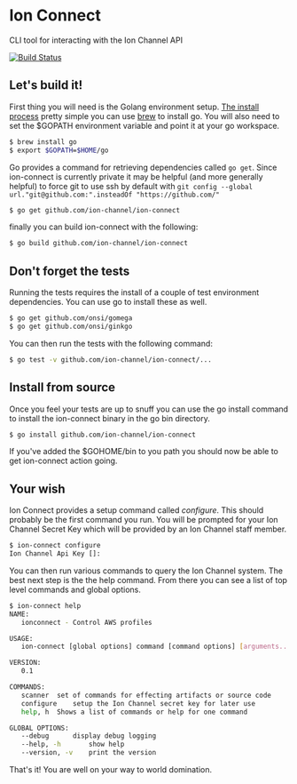 # Ion Connect

CLI tool for interacting with the Ion Channel API

[![Build Status](https://magnum.travis-ci.com/ion-channel/ion-connect.svg?token=AGRFpUr1LzvrKJ1SmsR3)](https://magnum.travis-ci.com/ion-channel/ion-connect)


## Let's build it!

First thing you will need is the Golang environment setup. [The install process](https://golang.org/doc/install) pretty simple you can use [brew](http://brew.sh) to install go.  You will also need to set the $GOPATH environment variable and point it at your go workspace.

```sh
$ brew install go
$ export $GOPATH=$HOME/go
```

Go provides a command for retrieving dependencies called `go get`.  Since ion-connect is currently private it may be helpful (and more generally helpful) to force git to use ssh by default with  `git config --global url."git@github.com:".insteadOf "https://github.com/"`

```sh
$ go get github.com/ion-channel/ion-connect
```

finally you can build ion-connect with the following:

```sh
$ go build github.com/ion-channel/ion-connect
```

## Don't forget the tests

Running the tests requires the install of a couple of test environment dependencies. You can use go to install these as well.

```sh
$ go get github.com/onsi/gomega
$ go get github.com/onsi/ginkgo
```

You can then run the tests with the following command:

```sh
$ go test -v github.com/ion-channel/ion-connect/...
```

## Install from source

Once you feel your tests are up to snuff you can use the go install command to install the ion-connect binary in the go bin directory.

```sh
$ go install github.com/ion-channel/ion-connect
```

If you've added the $GOHOME/bin to you path you should now be able to get ion-connect action going.

## Your wish

Ion Connect provides a setup command called *configure*.  This should probably be the first command you run.  You will be prompted for your Ion Channel Secret Key which will be provided by an Ion Channel staff member.

```sh
$ ion-connect configure
Ion Channel Api Key []:
```

You can then run various commands to query the Ion Channel system.  The best next step is the the help command.  From there you can see a list of top level commands and global options.

```sh
$ ion-connect help
NAME:
   ionconnect - Control AWS profiles

USAGE:
   ion-connect [global options] command [command options] [arguments...]

VERSION:
   0.1

COMMANDS:
   scanner	set of commands for effecting artifacts or source code
   configure	setup the Ion Channel secret key for later use
   help, h	Shows a list of commands or help for one command

GLOBAL OPTIONS:
   --debug		display debug logging
   --help, -h		show help
   --version, -v	print the version
```

That's it! You are well on your way to world domination.
